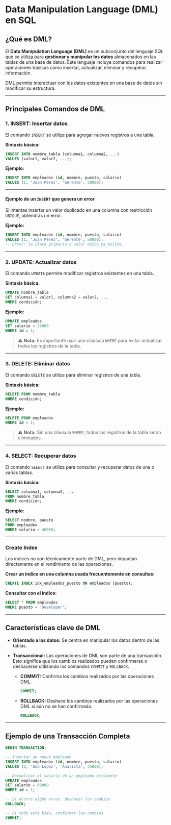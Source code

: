 # Data Manipulation Language (DML) en SQL

## ¿Qué es DML?
El **Data Manipulation Language (DML)** es un subconjunto del lenguaje SQL que se utiliza para **gestionar y manipular los datos** almacenados en las tablas de una base de datos. Este lenguaje incluye comandos para realizar operaciones básicas como insertar, actualizar, eliminar y recuperar información.

DML permite interactuar con los datos existentes en una base de datos sin modificar su estructura.

---

## Principales Comandos de DML

### 1. **INSERT**: Insertar datos
El comando `INSERT` se utiliza para agregar nuevos registros a una tabla.

**Sintaxis básica:**
```sql
INSERT INTO nombre_tabla (columna1, columna2, ...)
VALUES (valor1, valor2, ...);
```

**Ejemplo:**
```sql
INSERT INTO empleados (id, nombre, puesto, salario)
VALUES (1, 'Juan Pérez', 'Gerente', 50000);
```

---

#### Ejemplo de un `INSERT` que genera un error
Si intentas insertar un valor duplicado en una columna con restricción `UNIQUE`, obtendrás un error.

**Ejemplo:**
```sql
INSERT INTO empleados (id, nombre, puesto, salario)
VALUES (1, 'Juan Pérez', 'Gerente', 50000);
-- Error: la clave primaria o valor único ya existe.
```

---

### 2. **UPDATE**: Actualizar datos
El comando `UPDATE` permite modificar registros existentes en una tabla.

**Sintaxis básica:**
```sql
UPDATE nombre_tabla
SET columna1 = valor1, columna2 = valor2, ...
WHERE condición;
```

**Ejemplo:**
```sql
UPDATE empleados
SET salario = 55000
WHERE id = 1;
```

> ⚠️ **Nota:** Es importante usar una cláusula `WHERE` para evitar actualizar todos los registros de la tabla.

---

### 3. **DELETE**: Eliminar datos
El comando `DELETE` se utiliza para eliminar registros de una tabla.

**Sintaxis básica:**
```sql
DELETE FROM nombre_tabla
WHERE condición;
```

**Ejemplo:**
```sql
DELETE FROM empleados
WHERE id = 1;
```

> ⚠️ **Nota:** Sin una cláusula `WHERE`, todos los registros de la tabla serán eliminados.

---

### 4. **SELECT**: Recuperar datos
El comando `SELECT` se utiliza para consultar y recuperar datos de una o varias tablas.

**Sintaxis básica:**
```sql
SELECT columna1, columna2, ...
FROM nombre_tabla
WHERE condición;
```

**Ejemplo:**
```sql
SELECT nombre, puesto
FROM empleados
WHERE salario > 40000;
```

---


### Create Index
Los índices no son técnicamente parte de DML, pero impactan directamente en el rendimiento de las operaciones.

**Crear un índice en una columna usada frecuentemente en consultas:**
```sql
CREATE INDEX idx_empleados_puesto ON empleados (puesto);
```

**Consultar con el índice:**
```sql
SELECT * FROM empleados
WHERE puesto = 'Developer';
```

---

## Características clave de DML
- **Orientado a los datos:** Se centra en manipular los datos dentro de las tablas.
- **Transaccional:** Las operaciones de DML son parte de una transacción. Esto significa que los cambios realizados pueden confirmarse o deshacerse utilizando los comandos `COMMIT` y `ROLLBACK`.
  
  - **COMMIT:** Confirma los cambios realizados por las operaciones DML.
    ```sql
    COMMIT;
    ```

  - **ROLLBACK:** Deshace los cambios realizados por las operaciones DML si aún no se han confirmado.
    ```sql
    ROLLBACK;
    ```

---

## Ejemplo de una Transacción Completa
```sql
BEGIN TRANSACTION;

-- Insertar un nuevo empleado
INSERT INTO empleados (id, nombre, puesto, salario)
VALUES (2, 'Ana López', 'Analista', 45000);

-- Actualizar el salario de un empleado existente
UPDATE empleados
SET salario = 60000
WHERE id = 1;

-- Si ocurre algún error, deshacer los cambios
ROLLBACK;

-- Si todo está bien, confirmar los cambios
COMMIT;
```
